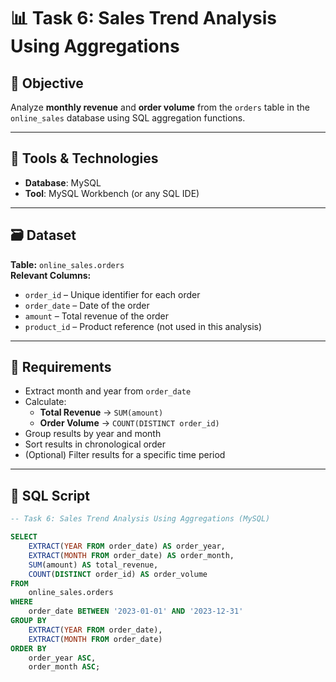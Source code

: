 # 📊 Task 6: Sales Trend Analysis Using Aggregations

## 📝 Objective
Analyze **monthly revenue** and **order volume** from the `orders` table in the `online_sales` database using SQL aggregation functions.

---

## 🧰 Tools & Technologies
- **Database**: MySQL  
- **Tool**: MySQL Workbench (or any SQL IDE)

---

## 🗃️ Dataset
**Table:** `online_sales.orders`  
**Relevant Columns:**
- `order_id` – Unique identifier for each order
- `order_date` – Date of the order
- `amount` – Total revenue of the order
- `product_id` – Product reference (not used in this analysis)

---

## 📌 Requirements
- Extract month and year from `order_date`
- Calculate:
  - **Total Revenue** → `SUM(amount)`
  - **Order Volume** → `COUNT(DISTINCT order_id)`
- Group results by year and month
- Sort results in chronological order
- (Optional) Filter results for a specific time period

---

## 📄 SQL Script

```sql
-- Task 6: Sales Trend Analysis Using Aggregations (MySQL)

SELECT
    EXTRACT(YEAR FROM order_date) AS order_year,
    EXTRACT(MONTH FROM order_date) AS order_month,
    SUM(amount) AS total_revenue,
    COUNT(DISTINCT order_id) AS order_volume
FROM
    online_sales.orders
WHERE
    order_date BETWEEN '2023-01-01' AND '2023-12-31'
GROUP BY
    EXTRACT(YEAR FROM order_date),
    EXTRACT(MONTH FROM order_date)
ORDER BY
    order_year ASC,
    order_month ASC;
